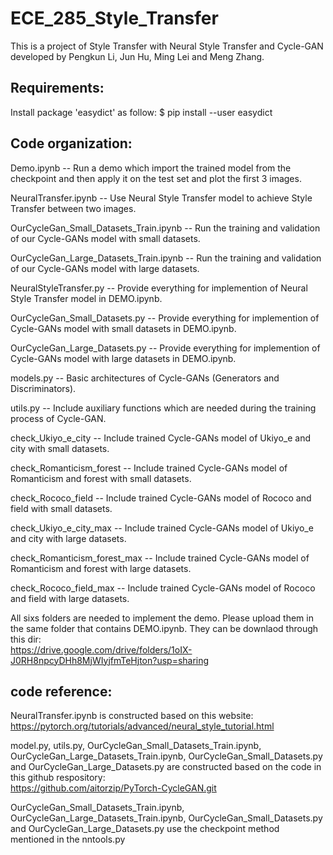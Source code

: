 # ECE_285_Style_Transfer
This is a project of Style Transfer with Neural Style Transfer and Cycle-GAN developed by Pengkun Li, Jun Hu, Ming Lei and Meng Zhang.

## Requirements:
Install package 'easydict' as follow:    $ pip install --user easydict

## Code organization:
Demo.ipynb                               -- Run a demo which import the trained model from the checkpoint and then apply it on the test set and plot the first 3 images.

NeuralTransfer.ipynb                     -- Use Neural Style Transfer model to achieve Style Transfer between two images.

OurCycleGan_Small_Datasets_Train.ipynb   -- Run the training and validation of our Cycle-GANs model with small datasets.

OurCycleGan_Large_Datasets_Train.ipynb   -- Run the training and validation of our Cycle-GANs model with large datasets.

NeuralStyleTransfer.py                   -- Provide everything for implemention of Neural Style Transfer model in DEMO.ipynb.

OurCycleGan_Small_Datasets.py            -- Provide everything for implemention of Cycle-GANs model with small datasets in DEMO.ipynb.

OurCycleGan_Large_Datasets.py            -- Provide everything for implemention of Cycle-GANs model with large datasets in DEMO.ipynb.

models.py                                -- Basic architectures of Cycle-GANs (Generators and Discriminators).

utils.py                                 -- Include auxiliary functions which are needed during the training process of Cycle-GAN.

check_Ukiyo_e_city                       -- Include trained Cycle-GANs model of Ukiyo_e and city with small datasets.

check_Romanticism_forest                 -- Include trained Cycle-GANs model of Romanticism and forest with small datasets.

check_Rococo_field                       -- Include trained Cycle-GANs model of Rococo and field with small datasets.

check_Ukiyo_e_city_max                   -- Include trained Cycle-GANs model of Ukiyo_e and city with large datasets.

check_Romanticism_forest_max             -- Include trained Cycle-GANs model of Romanticism and forest with large datasets.

check_Rococo_field_max                   -- Include trained Cycle-GANs model of Rococo and field with large datasets.

All sixs folders are needed to implement the demo. Please upload them in the same folder that contains DEMO.ipynb. 
They can be downlaod through this dir: <br>
https://drive.google.com/drive/folders/1oIX-J0RH8npcyDHh8MjWIyjfmTeHjton?usp=sharing

## code reference:
NeuralTransfer.ipynb is constructed based on this website: <br>
https://pytorch.org/tutorials/advanced/neural_style_tutorial.html

model.py, utils.py, OurCycleGan_Small_Datasets_Train.ipynb, OurCycleGan_Large_Datasets_Train.ipynb, OurCycleGan_Small_Datasets.py and OurCycleGan_Large_Datasets.py are constructed based on the code in this github respository: <br>
https://github.com/aitorzip/PyTorch-CycleGAN.git

OurCycleGan_Small_Datasets_Train.ipynb, OurCycleGan_Large_Datasets_Train.ipynb, OurCycleGan_Small_Datasets.py and OurCycleGan_Large_Datasets.py use the checkpoint method mentioned in the nntools.py
